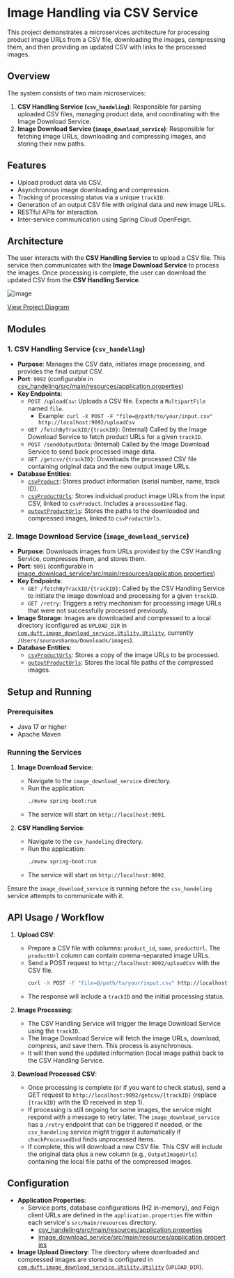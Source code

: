 # Image Handling via CSV Service

This project demonstrates a microservices architecture for processing product image URLs from a CSV file, downloading the images, compressing them, and then providing an updated CSV with links to the processed images.

## Overview

The system consists of two main microservices:

1.  **CSV Handling Service (`csv_handeling`)**: Responsible for parsing uploaded CSV files, managing product data, and coordinating with the Image Download Service.
2.  **Image Download Service (`image_download_service`)**: Responsible for fetching image URLs, downloading and compressing images, and storing their new paths.

## Features

*   Upload product data via CSV.
*   Asynchronous image downloading and compression.
*   Tracking of processing status via a unique `trackID`.
*   Generation of an output CSV file with original data and new image URLs.
*   RESTful APIs for interaction.
*   Inter-service communication using Spring Cloud OpenFeign.

## Architecture

The user interacts with the **CSV Handling Service** to upload a CSV file. This service then communicates with the **Image Download Service** to process the images. Once processing is complete, the user can download the updated CSV from the **CSV Handling Service**.

![image](https://github.com/user-attachments/assets/fd6fc8c8-aef0-4111-ba6f-745d7b5008ba)

[View Project Diagram](csv_handeling/diagram.drawio.svg)

## Modules

### 1. CSV Handling Service (`csv_handeling`)

*   **Purpose**: Manages the CSV data, initiates image processing, and provides the final output CSV.
*   **Port**: `9092` (configurable in [csv_handeling/src/main/resources/application.properties](csv_handeling/src/main/resources/application.properties))
*   **Key Endpoints**:
    *   `POST /uploadCsv`: Uploads a CSV file. Expects a `MultipartFile` named `file`.
        *   Example: `curl -X POST -F "file=@/path/to/your/input.csv" http://localhost:9092/uploadCsv`
    *   `GET /fetchByTrackID/{trackID}`: (Internal) Called by the Image Download Service to fetch product URLs for a given `trackID`.
    *   `POST /sendOutputData`: (Internal) Called by the Image Download Service to send back processed image data.
    *   `GET /getcsv/{trackID}`: Downloads the processed CSV file containing original data and the new output image URLs.
*   **Database Entities**:
    *   [`csvProduct`](csv_handeling/src/main/java/com/duft/csv_handeling/Entity/csvProduct.java): Stores product information (serial number, name, track ID).
    *   [`csvProductUrls`](csv_handeling/src/main/java/com/duft/csv_handeling/Entity/csvProductUrls.java): Stores individual product image URLs from the input CSV, linked to `csvProduct`. Includes a `processedInd` flag.
    *   [`outputProductUrls`](csv_handeling/src/main/java/com/duft/csv_handeling/Entity/outputProductUrls.java): Stores the paths to the downloaded and compressed images, linked to `csvProductUrls`.

### 2. Image Download Service (`image_download_service`)

*   **Purpose**: Downloads images from URLs provided by the CSV Handling Service, compresses them, and stores them.
*   **Port**: `9091` (configurable in [image_download_service/src/main/resources/application.properties](image_download_service/src/main/resources/application.properties))
*   **Key Endpoints**:
    *   `GET /fetchByTrackID/{trackID}`: Called by the CSV Handling Service to initiate the image download and processing for a given `trackID`.
    *   `GET /retry`: Triggers a retry mechanism for processing image URLs that were not successfully processed previously.
*   **Image Storage**: Images are downloaded and compressed to a local directory (configured as `UPLOAD_DIR` in [`com.duft.image_download_service.Utility.Utility`](image_download_service/src/main/java/com/duft/image_download_service/Utility/Utility.java), currently `/Users/souravsharma/Downloads/images`).
*   **Database Entities**:
    *   [`csvProductUrls`](image_download_service/src/main/java/com/duft/image_download_service/Entities/csvProductUrls.java): Stores a copy of the image URLs to be processed.
    *   [`outputProductUrls`](image_download_service/src/main/java/com/duft/image_download_service/Entities/outputProductUrls.java): Stores the local file paths of the compressed images.

## Setup and Running

### Prerequisites

*   Java 17 or higher
*   Apache Maven

### Running the Services

1.  **Image Download Service**:
    *   Navigate to the `image_download_service` directory.
    *   Run the application:
        ```sh
        ./mvnw spring-boot:run
        ```
    *   The service will start on `http://localhost:9091`.

2.  **CSV Handling Service**:
    *   Navigate to the `csv_handeling` directory.
    *   Run the application:
        ```sh
        ./mvnw spring-boot:run
        ```
    *   The service will start on `http://localhost:9092`.

Ensure the `image_download_service` is running before the `csv_handeling` service attempts to communicate with it.

## API Usage / Workflow

1.  **Upload CSV**:
    *   Prepare a CSV file with columns: `product_id`, `name`, `productUrl`. The `productUrl` column can contain comma-separated image URLs.
    *   Send a POST request to `http://localhost:9092/uploadCsv` with the CSV file.
        ```bash
        curl -X POST -F "file=@/path/to/your/input.csv" http://localhost:9092/uploadCsv
        ```
    *   The response will include a `trackID` and the initial processing status.

2.  **Image Processing**:
    *   The CSV Handling Service will trigger the Image Download Service using the `trackID`.
    *   The Image Download Service will fetch the image URLs, download, compress, and save them. This process is asynchronous.
    *   It will then send the updated information (local image paths) back to the CSV Handling Service.

3.  **Download Processed CSV**:
    *   Once processing is complete (or if you want to check status), send a GET request to `http://localhost:9092/getcsv/{trackID}` (replace `{trackID}` with the ID received in step 1).
    *   If processing is still ongoing for some images, the service might respond with a message to retry later. The `image_download_service` has a `/retry` endpoint that can be triggered if needed, or the `csv_handeling` service might trigger it automatically if `checkProcessedInd` finds unprocessed items.
    *   If complete, this will download a new CSV file. This CSV will include the original data plus a new column (e.g., `OutputImageUrls`) containing the local file paths of the compressed images.

## Configuration

*   **Application Properties**:
    *   Service ports, database configurations (H2 in-memory), and Feign client URLs are defined in the `application.properties` file within each service's `src/main/resources` directory.
        *   [csv_handeling/src/main/resources/application.properties](csv_handeling/src/main/resources/application.properties)
        *   [image_download_service/src/main/resources/application.properties](image_download_service/src/main/resources/application.properties)
*   **Image Upload Directory**: The directory where downloaded and compressed images are stored is configured in [`com.duft.image_download_service.Utility.Utility`](image_download_service/src/main/java/com/duft/image_download_service/Utility/Utility.java) (`UPLOAD_DIR`).
